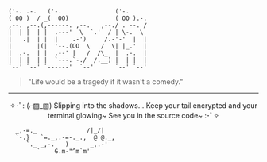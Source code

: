 ```
('-. .-.   ('-.               ('-.     
( OO )  / _(  OO)             ( OO ).-. 
,--. ,--.(,------. ,--.   ,--./ . --. / 
|  | |  | |  .---'  \  `.'  / | \-.  \  
|   .|  | |  |    .-')     /.-'-'  |  | 
|       |(|  '--.(OO  \   /  \| |_.'  | 
|  .-.  | |  .--' |   /  /\_  |  .-.  | 
|  | |  | |  `---.`-./  /.__) |  | |  | 
`--' `--' `------'  `--'      `--' `--'
```

> "Life would be a tragedy if it wasn't a comedy."

---

<p align="center">✧･ﾟ: (⌐▨_▨) Slipping into the shadows... Keep your tail encrypted and your terminal glowing~ See you in the source code~ :･ﾟ✧</p>

```
  _,-=._              /|_/|
  `-.}   `=._,.-=-._.,  @ @._,
     `._ _,-.   )      _,.-'
        `    G.m-"^m`m'        
```
